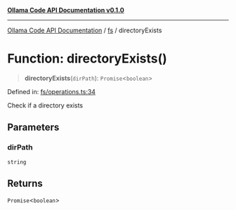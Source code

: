 [**Ollama Code API Documentation v0.1.0**](../../README.md)

***

[Ollama Code API Documentation](../../modules.md) / [fs](../README.md) / directoryExists

# Function: directoryExists()

> **directoryExists**(`dirPath`): `Promise`\<`boolean`\>

Defined in: [fs/operations.ts:34](https://github.com/erichchampion/ollama-code/blob/f579fc18d250ee6a96568b59118babb3bbd950b6/ollama-code/src/fs/operations.ts#L34)

Check if a directory exists

## Parameters

### dirPath

`string`

## Returns

`Promise`\<`boolean`\>
